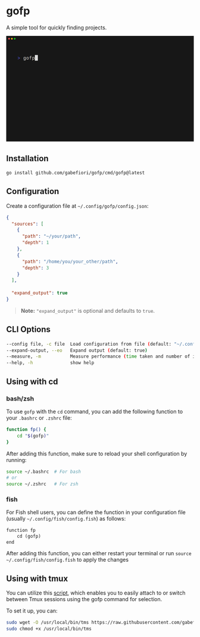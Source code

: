 # gofp
A simple tool for quickly finding projects.

<img alt="Demo" src="examples/demo.gif" width="600" />

## Installation
```sh
go install github.com/gabefiori/gofp/cmd/gofp@latest
```

## Configuration
Create a configuration file at `~/.config/gofp/config.json`:

```json
{
  "sources": [
    {
      "path": "~/your/path",
      "depth": 1
    },
    {
      "path": "/home/you/your_other/path",
      "depth": 3
    }
  ],

  "expand_output": true
}
```

> **Note:** `"expand_output"` is optional and defaults to `true`.

## CLI Options
```sh
--config file, -c file  Load configuration from file (default: "~/.config/gofp/config.json")
--expand-output, --eo   Expand output (default: true)
--measure, -m           Measure performance (time taken and number of items) (default: false)
--help, -h              show help
```

## Using with cd

### bash/zsh
To use `gofp` with the `cd` command, you can add the following function to your `.bashrc` or `.zshrc` file:

```sh
function fp() {
    cd "$(gofp)"
}
```

After adding this function, make sure to reload your shell configuration by running:

```sh
source ~/.bashrc  # For bash
# or
source ~/.zshrc   # For zsh
```

### fish
For Fish shell users, you can define the function in your configuration file (usually `~/.config/fish/config.fish`) as follows:

```fish
function fp
    cd (gofp)
end
```
After adding this function, you can either restart your terminal or run `source ~/.config/fish/config.fish` to apply the changes

## Using with tmux
You can utilize this [script](/scripts/gofp-tmux.sh), which enables you to easily attach to or switch between Tmux sessions using the gofp command for selection.

To set it up, you can:
```sh
sudo wget -O /usr/local/bin/tms https://raw.githubusercontent.com/gabefiori/gofp/refs/heads/main/scripts/gofp-tmux.sh
sudo chmod +x /usr/local/bin/tms
```
